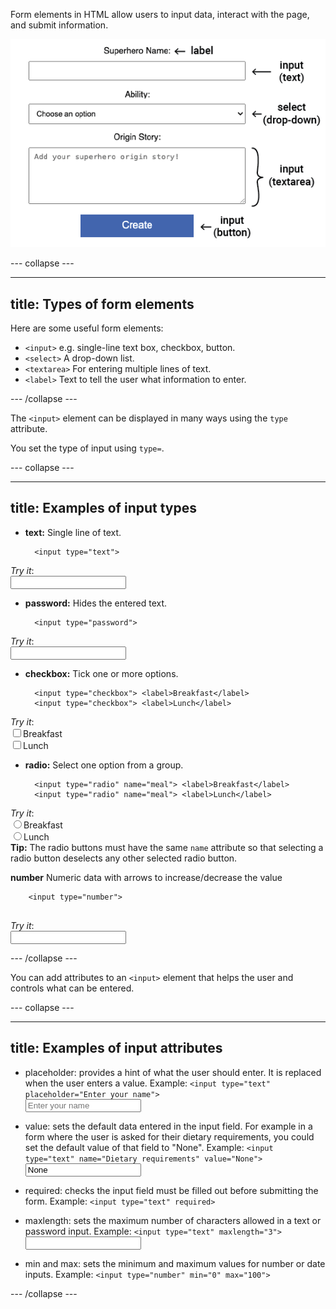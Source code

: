 Form elements in HTML allow users to input data, interact with the page, and submit information.

![An example HTML form with form fields annotated to show their use.](images/form-labelled.png)

\--- collapse ---

---

## title: Types of form elements

Here are some useful form elements:

- `<input>` e.g. single-line text box, checkbox, button.
- `<select>` A drop-down list.
- `<textarea>` For entering multiple lines of text.
- `<label>` Text to tell the user what information to enter.

\--- /collapse ---

The `<input>` element can be displayed in many ways using the `type` attribute.

You set the type of input using `type=`.

\--- collapse ---

---

## title: Examples of input types

- **text:** Single line of text.

  ```
    <input type="text">
  ```

_Try it_: <br><input type="text">

- **password:** Hides the entered text.

  ```
    <input type="password">
  ```

_Try it_: <br><input type="password">

- **checkbox:** Tick one or more options.

  ```
    <input type="checkbox"> <label>Breakfast</label>
    <input type="checkbox"> <label>Lunch</label>
  ```

_Try it_: <br><input type="checkbox"><label>Breakfast</label> <br><input type="checkbox"><label>Lunch</label>

- **radio:** Select one option from a group.

  ```
    <input type="radio" name="meal"> <label>Breakfast</label>
    <input type="radio" name="meal"> <label>Lunch</label>
  ```

_Try it_: <br><input type="radio" name="meal"><label>Breakfast</label> <br><input type="radio" name="meal"><label>Lunch</label> <br>**Tip:** The radio buttons must have the same `name` attribute so that selecting a radio button deselects any other selected radio button.

**number** Numeric data with arrows to increase/decrease the value

```
    <input type="number">
    
```

_Try it_: <br><input type="number">

\--- /collapse ---

You can add attributes to an `<input>` element that helps the user and controls what can be entered.

\--- collapse ---

---

## title: Examples of input attributes

- placeholder: provides a hint of what the user should enter. It is replaced when the user enters a value.
  Example: `<input type="text" placeholder="Enter your name">` <br><input type="text" placeholder="Enter your name">

- value: sets the default data entered in the input field. For example in a form where the user is asked for their dietary requirements, you could set the default value of that field to "None".
  Example: `<input type="text" name="Dietary requirements" value="None">` <br><input type="text" name="Dietary requirements" value="None">

- required: checks the input field must be filled out before submitting the form.
  Example: `<input type="text" required>`

- maxlength: sets the maximum number of characters allowed in a text or password input.
  Example: `<input type="text" maxlength="3">` <br><input type="text" maxlength="3">

- min and max: sets the minimum and maximum values for number or date inputs.
  Example: `<input type="number" min="0" max="100">`

\--- /collapse ---
